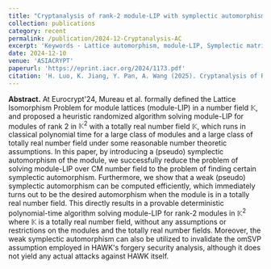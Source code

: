 ```yaml
---
title: "Cryptanalysis of rank-2 module-LIP with symplectic automorphisms"
collection: publications
category: recent
permalink: /publication/2024-12-Cryptanalysis-AC
excerpt: 'Keywords - Lattice automorphism, module-LIP, Symplectic matrix'
date: 2024-12-10
venue: 'ASIACRYPT'
paperurl: 'https://eprint.iacr.org/2024/1173.pdf'
citation: 'H. Luo, K. Jiang, Y. Pan, A. Wang (2025). Cryptanalysis of Rank-2 Module-LIP with Symplectic Automorphisms. In: Chung, KM., Sasaki, Y. (eds) Advances in Cryptology – ASIACRYPT 2024. ASIACRYPT 2024. Lecture Notes in Computer Science, vol 15487. Springer, Singapore. https://doi.org/10.1007/978-981-96-0894-2_12'
---
```

**Abstract.** At Eurocrypt'24, Mureau et al. formally defined the Lattice Isomorphism Problem for module lattices (module-LIP) in a number field $\mathbb{K}$, and proposed a heuristic randomized algorithm solving module-LIP for modules of rank 2 in $\mathbb{K}^2$ with a totally real number field $\mathbb{K}$, which runs in classical polynomial time for a large class of modules and a large class of totally real number field under some reasonable number theoretic assumptions. In this paper, by introducing a (pseudo) symplectic automorphism of the module, we successfully reduce the problem of solving module-LIP over CM number field to the problem of finding certain symplectic automorphism. Furthermore, we show that a weak (pseudo) symplectic automorphism can be computed efficiently, which immediately turns out to be the desired automorphism when the module is in a totally real number field. This directly results in  a provable deterministic polynomial-time algorithm solving module-LIP for rank-2 modules in $\mathbb{K}^2$ where $\mathbb{K}$ is a totally real number field, without any assumptions or restrictions on the modules and the totally real number fields. Moreover, the weak symplectic automorphism can also be utilized to invalidate the omSVP assumption employed in HAWK's forgery security analysis, although it does not yield any actual attacks against HAWK itself. 